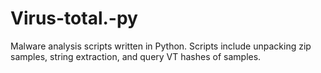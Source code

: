 # Virus-total.-py
Malware analysis scripts written in Python. Scripts include unpacking zip samples, string extraction, and query VT hashes of samples.
